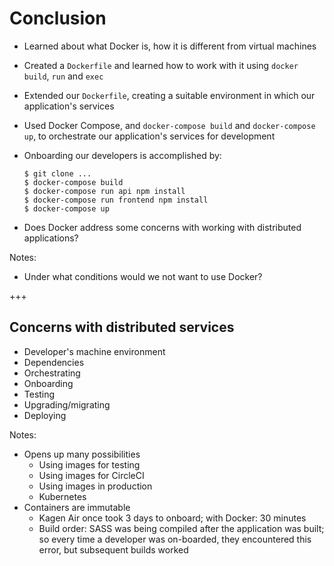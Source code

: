 # Conclusion

- Learned about what Docker is, how it is different from virtual machines
- Created a `Dockerfile` and learned how to work with it using `docker build`, `run` and `exec`
- Extended our `Dockerfile`, creating a suitable environment in which our application's services
- Used Docker Compose, and `docker-compose build` and `docker-compose up`, to orchestrate our application's services for development

- Onboarding our developers is accomplished by:

  ```shell
  $ git clone ...
  $ docker-compose build
  $ docker-compose run api npm install
  $ docker-compose run frontend npm install
  $ docker-compose up
  ```

- <!-- .element: class="fragment" --> Does Docker address some concerns with working with distributed applications?

Notes:

- Under what conditions would we not want to use Docker?

+++

## Concerns with distributed services

- Developer's machine environment
- Dependencies
- Orchestrating
- Onboarding
- Testing
- Upgrading/migrating
- Deploying

Notes:

- Opens up many possibilities
  - Using images for testing
  - Using images for CircleCI
  - Using images in production
  - Kubernetes
- Containers are immutable
  - Kagen Air once took 3 days to onboard; with Docker: 30 minutes
  - Build order: SASS was being compiled after the application was built; so every time a developer was on-boarded, they encountered this error, but subsequent builds worked
